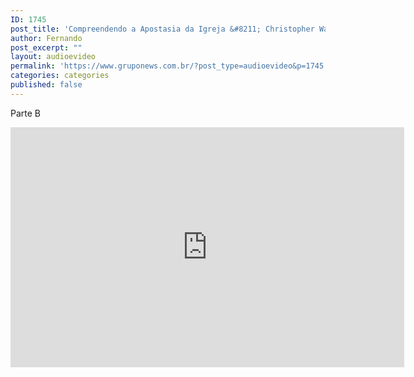 ```yaml
---
ID: 1745
post_title: 'Compreendendo a Apostasia da Igreja &#8211; Christopher Walker &#8211; 11.jul'
author: Fernando
post_excerpt: ""
layout: audioevideo
permalink: 'https://www.gruponews.com.br/?post_type=audioevideo&p=1745'
categories: categories
published: false
---
```

<p>Parte B</p>
<p><iframe src="http://blip.tv/play/grIcgsjqDAA.html" width="630" height="384" frameborder="0" allowfullscreen></iframe><embed type="application/x-shockwave-flash" src="http://a.blip.tv/api.swf#grIcgsjqDAA" style="display:none"></embed></p>